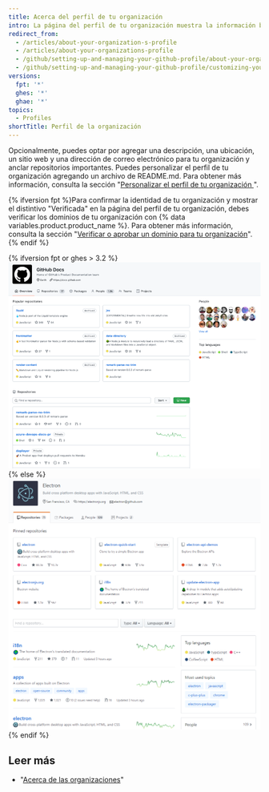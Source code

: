 ```yaml
---
title: Acerca del perfil de tu organización
intro: La página del perfil de tu organización muestra la información básica acerca de tu organización.
redirect_from:
  - /articles/about-your-organization-s-profile
  - /articles/about-your-organizations-profile
  - /github/setting-up-and-managing-your-github-profile/about-your-organizations-profile
  - /github/setting-up-and-managing-your-github-profile/customizing-your-profile/about-your-organizations-profile
versions:
  fpt: '*'
  ghes: '*'
  ghae: '*'
topics:
  - Profiles
shortTitle: Perfil de la organización
---
```


Opcionalmente, puedes optar por agregar una descripción, una ubicación, un sitio web y una dirección de correo electrónico para tu organización y anclar repositorios importantes. Puedes personalizar el perfil de tu organización agregando un archivo de README.md. Para obtener más información, consulta la sección "[Personalizar el perfil de tu organización ](/organizations/collaborating-with-groups-in-organizations/customizing-your-organizations-profile)".

{% ifversion fpt %}Para confirmar la identidad de tu organización y mostrar el distintivo "Verificada" en la página del perfil de tu organización, debes verificar los dominios de tu organización con {% data variables.product.product_name %}. Para obtener más información, consulta la sección "[Verificar o aprobar un dominio para tu organización](/organizations/managing-organization-settings/verifying-or-approving-a-domain-for-your-organization)".{% endif %}

{% ifversion fpt or ghes > 3.2 %}
![Muestra de la página de perfil de una organización](/assets/images/help/organizations/org_profile_with_overview.png)
{% else %}
![Muestra de la página de perfil de una organización](/assets/images/help/profile/org_profile.png)
{% endif %}

## Leer más

- "[Acerca de las organizaciones](/organizations/collaborating-with-groups-in-organizations/about-organizations)"
